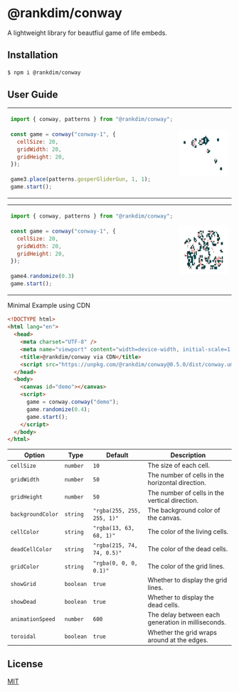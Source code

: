 # @rankdim/conway

A lightweight library for beautfiul game of life embeds.



<!-- features -->

<!-- <table>
<tr>
 <td>
    <img align="center" src="./.assets/glider.gif">
  </td>
  <td>

```javascript
import { conway, patterns } from "@rankdim/conway";

const game = conway("conway-1", {
  cellSize: 20,
  gridWidth: 20,
  gridHeight: 20,
});

game.place(patterns.glider, 1, 1);
game.place(patterns.glider, 5, 5);
game.place(patterns.glider, 9, 9);
game.start();
```

  </td>
 
</tr>
</table> -->


## Installation


```bash
$ npm i @rankdim/conway
```

## User Guide

<table>
<tr>
  <td>

```javascript
import { conway, patterns } from "@rankdim/conway";

const game = conway("conway-1", {
  cellSize: 20,
  gridWidth: 20,
  gridHeight: 20,
});

game3.place(patterns.gosperGliderGun, 1, 1);
game.start();
```

  </td>
  <td>
    <img align="center" src="https://raw.githubusercontent.com/rankdim/conway/refs/heads/main/.assets/gun.gif">
  </td>
</tr>
</table>

<table>
<tr>
  <td>

```javascript
import { conway, patterns } from "@rankdim/conway";

const game = conway("conway-1", {
  cellSize: 20,
  gridWidth: 20,
  gridHeight: 20,
});

game4.randomize(0.3)
game.start();
```

  </td>
  <td>
    <img align="center" src="https://raw.githubusercontent.com/rankdim/conway/refs/heads/main/.assets/random.gif">
  </td>
</tr>
</table>

Minimal Example using CDN
```html
<!DOCTYPE html>
<html lang="en">
  <head>
    <meta charset="UTF-8" />
    <meta name="viewport" content="width=device-width, initial-scale=1.0" />
    <title>@rankdim/conway via CDN</title>
    <script src="https://unpkg.com/@rankdim/conway@0.5.0/dist/conway.umd.cjs"></script>
  </head>
  <body>
    <canvas id="demo"></canvas>
    <script>
      game = conway.conway("demo");
      game.randomize(0.4);
      game.start();
    </script>
  </body>
</html>

```


| Option          | Type      | Default                        | Description                                           |
| --------------- | --------- | ------------------------------ | ----------------------------------------------------- |
| `cellSize`      | `number`  | `10`                           | The size of each cell.                       |
| `gridWidth`     | `number`  | `50`                           | The number of cells in the horizontal direction.      |
| `gridHeight`    | `number`  | `50`                           | The number of cells in the vertical direction.        |
| `backgroundColor` | `string`  | `"rgba(255, 255, 255, 1)"`     | The background color of the canvas.                   |
| `cellColor`     | `string`  | `"rgba(13, 63, 68, 1)"`        | The color of the living cells.                        |
| `deadCellColor` | `string`  | `"rgba(215, 74, 74, 0.5)"`     | The color of the dead cells.                          |
| `gridColor`     | `string`  | `"rgba(0, 0, 0, 0.1)"`        | The color of the grid lines.                          |
| `showGrid`      | `boolean` | `true`                         | Whether to display the grid lines.                    |
| `showDead`      | `boolean` | `true`                         | Whether to display the dead cells.                    |
| `animationSpeed`| `number`  | `600`                          | The delay between each generation in milliseconds.    |
| `toroidal`      | `boolean` | `true`                         | Whether the grid wraps around at the edges.           |

<!-- 
Minimal Complete example (using CDN)
```html

``` -->



## License

[MIT](LICENSE)
